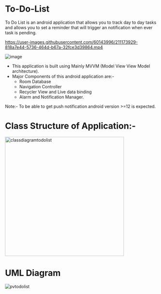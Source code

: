 # To-Do-List
To Do List is an android application that allows you to track day to day tasks and allows you to set a reminder that will trigger an notification when ever
task is pending.

https://user-images.githubusercontent.com/60143996/211173929-818a7e44-5736-464d-b67a-32fce3d39864.mp4


![image](https://user-images.githubusercontent.com/60143996/211175438-6dba23df-58f3-4fd9-bcfe-5da7f0813ea2.png)

  * This application is built using  Mainly MVVM (Model View View Model architecture).
  * Major Components of this android application are:-
    - Room Database
    - Navigation Controller
    - Recycler View and Live data binding
    - Alarm and Notification Manager.
  
 Note:- To be able to get push notification android version >=12 is expected.

 # Class Structure of Application:-
 <img width="393" alt="classdiagramtodolist" src="https://user-images.githubusercontent.com/60143996/211174926-2f72d243-15b2-4f79-b576-8340e756f841.png">

 # UML Diagram
 ![pvtodolist](https://user-images.githubusercontent.com/60143996/211174940-f3954441-f9af-45c2-baf0-09408826bcca.png)

 

